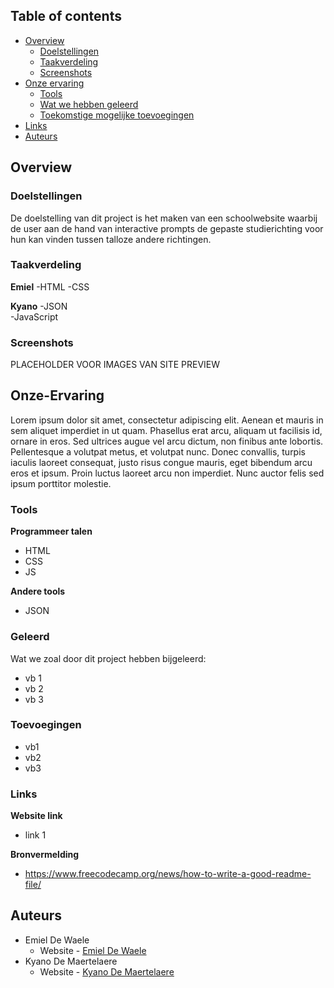 ## Table of contents

- [Overview](#overview)
  - [Doelstellingen](#doelstellingen)
  - [Taakverdeling](#taakverdeling)
  - [Screenshots](#screenshots)
- [Onze ervaring](#onze-ervaring)
  - [Tools](#tools)
  - [Wat we hebben geleerd](#geleerd)
  - [Toekomstige mogelijke toevoegingen](#toevoegingen)
- [Links](#links)
- [Auteurs](#auteurs)

## Overview

### Doelstellingen

De doelstelling van dit project is het maken van een schoolwebsite waarbij de user aan de hand van interactive prompts de gepaste studierichting voor hun kan vinden tussen talloze andere richtingen.

### Taakverdeling

**Emiel**
  -HTML 
  -CSS

**Kyano**
  -JSON  
  -JavaScript

### Screenshots

PLACEHOLDER VOOR IMAGES VAN SITE PREVIEW

## Onze-Ervaring

Lorem ipsum dolor sit amet, consectetur adipiscing elit. Aenean et mauris in sem aliquet imperdiet in ut quam. Phasellus erat arcu, aliquam ut facilisis id, ornare in eros. Sed ultrices augue vel arcu dictum, non finibus ante lobortis. 
Pellentesque a volutpat metus, et volutpat nunc. Donec convallis, turpis iaculis laoreet consequat, justo risus congue mauris, eget bibendum arcu eros et ipsum. Proin luctus laoreet arcu non imperdiet. Nunc auctor felis sed ipsum porttitor molestie.

### Tools

**Programmeer talen**
- HTML
- CSS
- JS

**Andere tools**
- JSON

### Geleerd

Wat we zoal door dit project hebben bijgeleerd:

- vb 1
- vb 2
- vb 3

### Toevoegingen

- vb1
- vb2
- vb3

### Links

**Website link**
- link 1

**Bronvermelding**
- https://www.freecodecamp.org/news/how-to-write-a-good-readme-file/

## Auteurs
- Emiel De Waele
  - Website - [Emiel De Waele](emieledw.tk)
- Kyano De Maertelaere
  - Website - [Kyano De Maertelaere](kyanodm.be)

